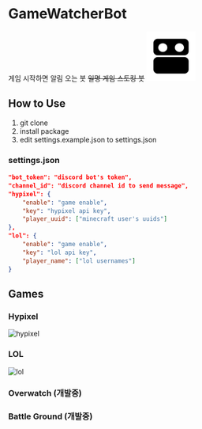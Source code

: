 # GameWatcherBot
게임 시작하면 알림 오는 봇 ~~일명 게임 스토킹 봇~~
<img src="./img/gameWatcher.png" height="100"/>

## How to Use
1. git clone
2. install package
3. edit settings.example.json to settings.json 

### settings.json
``` json
"bot_token": "discord bot's token",
"channel_id": "discord channel id to send message",
"hypixel": {
    "enable": "game enable",
    "key": "hypixel api key",
    "player_uuid": ["minecraft user's uuids"]
},
"lol": {
    "enable": "game enable",
    "key": "lol api key",
    "player_name": ["lol usernames"]
}
```

## Games
### Hypixel
![hypixel](https://media.discordapp.net/attachments/700329896429224007/811953085198893086/unknown.png)

### LOL
![lol](https://cdn.discordapp.com/attachments/811199708110389278/812593713024204800/unknown.png)
### Overwatch (개발중)
### Battle Ground (개발중)